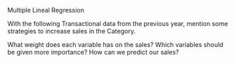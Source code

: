 Multiple Lineal Regression

With the following Transactional data from the previous year, mention some strategies to increase sales in the Category.

What weight does each variable has on the sales?
Which variables should be given more importance?
How can we predict our sales?
